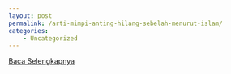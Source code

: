 ```yaml
---
layout: post
permalink: /arti-mimpi-anting-hilang-sebelah-menurut-islam/
categories:
    - Uncategorized
---
```


[Baca Selengkapnya](/10)